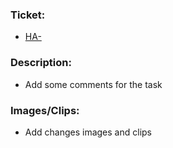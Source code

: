 ### **Ticket:**

- [HA-](https://codelink-projects.atlassian.net/browse/HA-)

### **Description:**

- Add some comments for the task

### **Images/Clips:**

- Add changes images and clips
